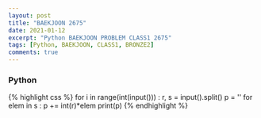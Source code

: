 ```yaml
---
layout: post
title: "BAEKJOON 2675"
date: 2021-01-12
excerpt: "Python BAEKJOON PROBLEM CLASS1 2675"
tags: [Python, BAEKJOON, CLASS1, BRONZE2]
comments: true
---
```


### Python
{% highlight css %}
for i in range(int(input())) :
    r, s = input().split()
    p = ''
    for elem in s :
        p += int(r)*elem
    print(p)
{% endhighlight %}  